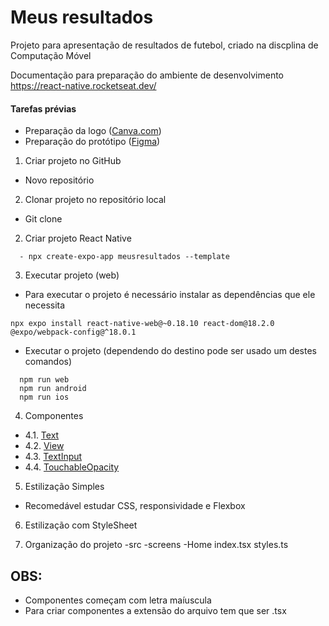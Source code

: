 # Meus resultados
Projeto para apresentação de resultados de futebol, criado na discplina de Computação Móvel


Documentação para preparação do ambiente de desenvolvimento
https://react-native.rocketseat.dev/


#### Tarefas prévias
* Preparação da logo ([Canva.com](bit.ly/meusresultadosufopa))
* Preparação do protótipo ([Figma](bit.ly/meusresultadosprototipo))

1. Criar projeto no GitHub
  - Novo repositório

2. Clonar projeto no repositório local
  - Git clone <link do projeto>

2. Criar projeto React Native
```
  - npx create-expo-app meusresultados --template
```

3. Executar projeto (web)
* Para executar o projeto é necessário instalar as dependências que ele necessita
```
npx expo install react-native-web@~0.18.10 react-dom@18.2.0 @expo/webpack-config@^18.0.1
```
* Executar o projeto (dependendo do destino pode ser usado um destes comandos)
```
  npm run web
  npm run android
  npm run ios
```

4. Componentes
  - 4.1. [Text](https://reactnative.dev/docs/text)
  - 4.2. [View](https://reactnative.dev/docs/view)
  - 4.3. [TextInput](https://reactnative.dev/docs/textinput)
  - 4.4. [TouchableOpacity](https://reactnative.dev/docs/touchableopacity)

5. Estilização Simples
  * Recomedável estudar CSS, responsividade e Flexbox

6. Estilização com StyleSheet

7. Organização do projeto
  -src
    -screens
      -Home
        index.tsx
        styles.ts

## OBS:
* Componentes começam com letra maíuscula
* Para criar componentes a extensão do arquivo tem que ser .tsx